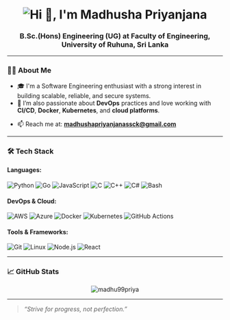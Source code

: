 <!---<h1 align="center">Hi 👋, I'm Madhusha Priyanjana</h1>--->
<h1 align="center">
  <img align="center" 
       src="https://readme-typing-svg.demolab.com?font=Fira+Code&pause=1000&width=600&size=30&lines=Hi...+I'm+Madhusha+Priyanjana.." 
       alt="Hi 👋, I'm Madhusha Priyanjana" />
</h1> 
<h3 align="center">B.Sc.(Hons) Engineering (UG) at Faculty of Engineering, University of Ruhuna, Sri Lanka</h3>

---
<!--- <p align="center"> <img src="https://komarev.com/ghpvc/?username=madhu99priya&label=Profile%20views&color=0e75b6&style=flat" alt="madhu99priya" /> </p> --->
### 👩‍💻 About Me

- 🎓 I'm a Software Engineering enthusiast with a strong interest in building scalable, reliable, and secure systems.
- 🔧 I’m also passionate about **DevOps** practices and love working with **CI/CD**, **Docker**, **Kubernetes**, and **cloud platforms**.
<!--- 🌱 Currently learning more about **microservices**, **Terraform**, and **Golang**. --->
<!--- 💬 Ask me about anything related to **Web Development**, **Automation**, **CI/CD**, or **Cloud-native tools**.-->
- 📫 Reach me at: **madhushapriyanjanassck@gmail.com**
<!--- 🌐 Portfolio (optional): [your-portfolio-link] --->
---

### 🛠️ Tech Stack

#### Languages:
![Python](https://img.shields.io/badge/Python-3776AB?style=flat&logo=python&logoColor=white)
![Go](https://img.shields.io/badge/Go-00ADD8?style=flat&logo=go&logoColor=white)
![JavaScript](https://img.shields.io/badge/JavaScript-F7DF1E?style=flat&logo=javascript&logoColor=black)
![C](https://img.shields.io/badge/C-00599C?style=flat&logo=c&logoColor=white)
![C++](https://img.shields.io/badge/C++-00599C?style=flat&logo=c%2b%2b&logoColor=white)
![C#](https://img.shields.io/badge/C%23-239120?style=flat&logo=c-sharp&logoColor=white)
![Bash](https://img.shields.io/badge/Bash-4EAA25?style=flat&logo=gnu-bash&logoColor=white)

#### DevOps & Cloud:
![AWS](https://img.shields.io/badge/AWS-232F3E?style=flat&logo=amazon-aws&logoColor=white)
![Azure](https://img.shields.io/badge/Microsoft%20Azure-0089D6?style=flat&logo=microsoft-azure&logoColor=white) 
![Docker](https://img.shields.io/badge/Docker-2496ED?style=flat&logo=docker&logoColor=white)
![Kubernetes](https://img.shields.io/badge/Kubernetes-326CE5?style=flat&logo=kubernetes&logoColor=white)
![GitHub Actions](https://img.shields.io/badge/GitHub%20Actions-2088FF?style=flat&logo=github-actions&logoColor=white)
<!---![Terraform](https://img.shields.io/badge/Terraform-623CE4?style=flat&logo=terraform&logoColor=white) --->

#### Tools & Frameworks:
![Git](https://img.shields.io/badge/Git-F05032?style=flat&logo=git&logoColor=white)
![Linux](https://img.shields.io/badge/Linux-FCC624?style=flat&logo=linux&logoColor=black)
![Node.js](https://img.shields.io/badge/Node.js-339933?style=flat&logo=nodedotjs&logoColor=white)
![React](https://img.shields.io/badge/React-61DAFB?style=flat&logo=react&logoColor=black)
<!---![Postman](https://img.shields.io/badge/Postman-FF6C37?style=flat&logo=postman&logoColor=white) -->

---

### 📈 GitHub Stats

<p align="center">
  <img src="https://github-readme-stats.vercel.app/api?username=madhu99priya&show_icons=true&theme=radical&cache_seconds=1800" alt="madhu99priya" />
  <br />
  <!---<img src="https://streak-stats.demolab.com?user=madhu99priya&theme=radical" alt="GitHub Streak" /> --->
</p>

---

<!--### 🌍 Connect with Me

[![LinkedIn](https://img.shields.io/badge/LinkedIn-blue?style=flat&logo=linkedin&logoColor=white)](https://linkedin.com/in/your-link)
---  --->

> _“Strive for progress, not perfection.”_

